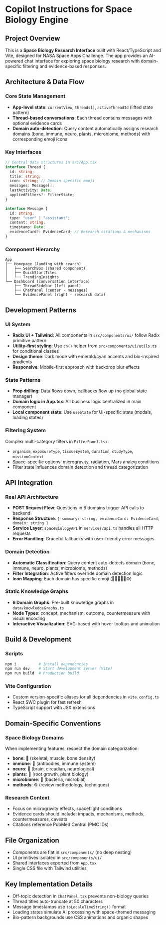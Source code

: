 # Copilot Instructions for Space Biology Engine

## Project Overview

This is a **Space Biology Research Interface** built with React/TypeScript and Vite, designed for NASA Space Apps Challenge. The app provides an AI-powered chat interface for exploring space biology research with domain-specific filtering and evidence-based responses.

## Architecture & Data Flow

### Core State Management

- **App-level state**: `currentView`, `threads[]`, `activeThreadId` (lifted state pattern)
- **Thread-based conversations**: Each thread contains messages with optional evidence cards
- **Domain auto-detection**: Query content automatically assigns research domains (bone, immune, neuro, plants, microbiome, methods) with corresponding emoji icons

### Key Interfaces

```typescript
// Central data structures in src/App.tsx
interface Thread {
  id: string;
  title: string;
  icon: string; // Domain-specific emoji
  messages: Message[];
  lastActivity: Date;
  appliedFilters?: FilterState;
}

interface Message {
  id: string;
  type: "user" | "assistant";
  content: string;
  timestamp: Date;
  evidenceCard?: EvidenceCard; // Research citations & mechanisms
}
```

### Component Hierarchy

```
App
├── Homepage (landing with search)
│   ├── SearchBox (shared component)
│   ├── QuickStartTiles
│   └── TrendingInsights
└── Dashboard (conversation interface)
    ├── ThreadSidebar (left panel)
    ├── ChatPanel (center - messages)
    └── EvidencePanel (right - research data)
```

## Development Patterns

### UI System

- **Radix UI + Tailwind**: All components in `src/components/ui/` follow Radix primitive pattern
- **Utility-first styling**: Use `cn()` helper from `src/components/ui/utils.ts` for conditional classes
- **Design theme**: Dark mode with emerald/cyan accents and bio-inspired gradients
- **Responsive**: Mobile-first approach with backdrop blur effects

### State Patterns

- **Prop drilling**: Data flows down, callbacks flow up (no global state manager)
- **Domain logic in App.tsx**: All business logic centralized in main component
- **Local component state**: Use `useState` for UI-specific state (modals, loading states)

### Filtering System

Complex multi-category filters in `FilterPanel.tsx`:

- `organism`, `exposureType`, `tissueSystem`, `duration`, `studyType`, `missionContext`
- Space-specific options: microgravity, radiation, Mars analog conditions
- Filter state influences domain detection and thread categorization

## API Integration

### Real API Architecture

- **POST Request Flow**: Questions in 6 domains trigger API calls to backend
- **Response Structure**: `{ summary: string, evidenceCard: EvidenceCard, domain: string }`
- **Service Layer**: `spaceBiologyAPI` in `services/api.ts` handles all HTTP requests
- **Error Handling**: Graceful fallbacks with user-friendly error messages

### Domain Detection

- **Automatic Classification**: Query content auto-detects domain (bone, immune, neuro, plants, microbiome, methods)
- **Filter Integration**: Active filters override domain detection logic
- **Icon Mapping**: Each domain has specific emoji (🦴🧬🧠🌱🦠⚙️)

### Static Knowledge Graphs

- **6 Domain Graphs**: Pre-built knowledge graphs in `data/knowledgeGraphs.ts`
- **Node Types**: concept, mechanism, outcome, countermeasure with visual encoding
- **Interactive Visualization**: SVG-based with hover tooltips and animation

## Build & Development

### Scripts

```bash
npm i          # Install dependencies
npm run dev    # Start development server (Vite)
npm run build  # Production build
```

### Vite Configuration

- Custom version-specific aliases for all dependencies in `vite.config.ts`
- React SWC plugin for fast refresh
- TypeScript support with JSX extensions

## Domain-Specific Conventions

### Space Biology Domains

When implementing features, respect the domain categorization:

- **bone**: 🦴 (skeletal, muscle, bone density)
- **immune**: 🧬 (antibodies, immune system)
- **neuro**: 🧠 (brain, circadian, neurological)
- **plants**: 🌱 (root growth, plant biology)
- **microbiome**: 🦠 (bacteria, microbial)
- **methods**: ⚙️ (review methodology, techniques)

### Research Context

- Focus on microgravity effects, spaceflight conditions
- Evidence cards should include: impacts, mechanisms, methods, countermeasures, caveats
- Citations reference PubMed Central (PMC IDs)

## File Organization

- Components are flat in `src/components/` (no deep nesting)
- UI primitives isolated in `src/components/ui/`
- Shared interfaces exported from `App.tsx`
- Single CSS file with Tailwind utilities

## Key Implementation Details

- Off-topic detection in `ChatPanel.tsx` prevents non-biology queries
- Thread titles auto-truncate at 50 characters
- Message timestamps use `toLocaleTimeString()` format
- Loading states simulate AI processing with space-themed messaging
- Bio-pattern backgrounds use CSS animations and organic shapes
